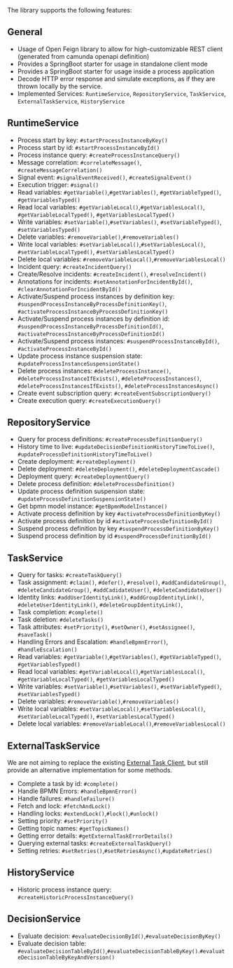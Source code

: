 The library supports the following features:

## General

* Usage of Open Feign library to allow for high-customizable REST client (generated from camunda openapi definition) 
* Provides a SpringBoot starter for usage in standalone client mode
* Provides a SpringBoot starter for usage inside a process application
* Decode HTTP error response and simulate exceptions, as if they are thrown locally by the service.
* Implemented Services: `RuntimeService`, `RepositoryService`, `TaskService`, `ExternalTaskService`, `HistoryService`

## RuntimeService

* Process start by key: `#startProcessInstanceByKey()`
* Process start by id: `#startProcessInstanceById()`
* Process instance query: `#createProcessInstanceQuery()`
* Message correlation: `#correlateMessage()`, `#createMessageCorrelation()`
* Signal event: `#signalEventReceived()`, `#createSignalEvent()`
* Execution trigger: `#signal()`
* Read variables: `#getVariable()`,`#getVariables()`, `#getVariableTyped()`, `#getVariablesTyped()`
* Read local variables: `#getVariableLocal()`,`#getVariablesLocal()`, `#getVariableLocalTyped()`, `#getVariablesLocalTyped()`
* Write variables: `#setVariable()`,`#setVariables()`, `#setVariableTyped()`, `#setVariablesTyped()`
* Delete variables: `#removeVariable()`,`#removeVariables()`
* Write local variables: `#setVariableLocal()`,`#setVariablesLocal()`, `#setVariableLocalTyped()`, `#setVariablesLocalTyped()`
* Delete local variables: `#removeVariableLocal()`,`#removeVariablesLocal()`
* Incident query: `#createIncidentQuery()`
* Create/Resolve incidents: `#createIncident()`, `#resolveIncident()`
* Annotations for incidents: `#setAnnotationForIncidentById()`, `#clearAnnotationForIncidentById()`
* Activate/Suspend process instances by definition key: `#suspendProcessInstanceByProcessDefinitionKey()`, `#activateProcessInstanceByProcessDefinitionKey()`
* Activate/Suspend process instances by definition id: `#suspendProcessInstanceByProcessDefinitionId()`, `#activateProcessInstanceByProcessDefinitionId()`
* Activate/Suspend process instances: `#suspendProcessInstanceById()`, `#activateProcessInstanceById()`
* Update process instance suspension state: `#updateProcessInstanceSuspensionState()`
* Delete process instances: `#deleteProcessInstance()`, `#deleteProcessInstanceIfExists()`, `#deleteProcessInstances()`, `#deleteProcessInstancesIfExists()`, `#deleteProcessInstancesAsync()`
* Create event subscription query: `#createEventSubscriptionQuery()`
* Create execution query: `#createExecutionQuery()`

## RepositoryService

* Query for process definitions: `#createProcessDefinitionQuery()`
* History time to live: `#updateDecisionDefinitionHistoryTimeToLive()`, `#updateProcessDefinitionHistoryTimeToLive()`
* Create deployment: `#createDeployment()`
* Delete deployment: `#deleteDeployment()`, `#deleteDeploymentCascade()`
* Deployment query: `#createDeploymentQuery()`
* Delete process definition: `#deleteProcessDefinition()`
* Update process definition suspension state: `#updateProcessDefinitionSuspensionState()`
* Get bpmn model instance: `#getBpmnModelInstance()`
* Activate process definition by key `#activateProcessDefinitionByKey()`
* Activate process definition by id `#activateProcessDefinitionById()`
* Suspend process definition by key `#suspendProcessDefinitionByKey()`
* Suspend process definition by id `#suspendProcessDefinitionById()`

## TaskService 

* Query for tasks: `#createTaskQuery()`
* Task assignment: `#claim()`, `#defer()`, `#resolve()`, `#addCandidateGroup()`, `#deleteCandidateGroup()`, `#addCadidateUser()`, `#deleteCandidateUser()`
* Identity links: `#addUserIdentityLink()`, `#addGroupIdentityLink()`, `#deleteUserIdentityLink()`, `#deleteGroupIdentityLink()`,
* Task completion: `#complete()`
* Task deletion: `#deleteTasks()`
* Task attributes: `#setPriority()`, `#setOwner()`, `#setAssignee()`, `#saveTask()`
* Handling Errors and Escalation: `#handleBpmnError()`, `#handleEscalation()`
* Read variables: `#getVariable()`,`#getVariables()`, `#getVariableTyped()`, `#getVariablesTyped()`
* Read local variables: `#getVariableLocal()`,`#getVariablesLocal()`, `#getVariableLocalTyped()`, `#getVariablesLocalTyped()`
* Write variables: `#setVariable()`,`#setVariables()`, `#setVariableTyped()`, `#setVariablesTyped()`
* Delete variables: `#removeVariable()`,`#removeVariables()`
* Write local variables: `#setVariableLocal()`,`#setVariablesLocal()`, `#setVariableLocalTyped()`, `#setVariablesLocalTyped()`
* Delete local variables: `#removeVariableLocal()`,`#removeVariablesLocal()`

## ExternalTaskService

We are not aiming to replace the existing [External Task Client](https://docs.camunda.org/manual/latest/user-guide/ext-client/),
but still provide an alternative implementation for some methods.

* Complete a task by id: `#complete()`
* Handle BPMN Errors: `#handleBpmnError()`
* Handle failures: `#handleFailure()`
* Fetch and lock: `#fetchAndLock()`
* Handling locks: `#extendLock()`,`#lock()`,`#unlock()`
* Setting priority: `#setPriority()`
* Getting topic names: `#getTopicNames()`
* Getting error details: `#getExternalTaskErrorDetails()`
* Querying external tasks: `#createExternalTaskQuery()`
* Setting retries: `#setRetries()`,`#setRetriesAsync()`,`#updateRetries()`

## HistoryService

* Historic process instance query: `#createHistoricProcessInstanceQuery()`

## DecisionService

* Evaluate decision: `#evaluateDecisionById()`,`#evaluateDecisionByKey()`
* Evaluate decision table: `#evaluateDecisionTableById()`,`#evaluateDecisionTableByKey()`.`#evaluateDecisionTableByKeyAndVersion()`
